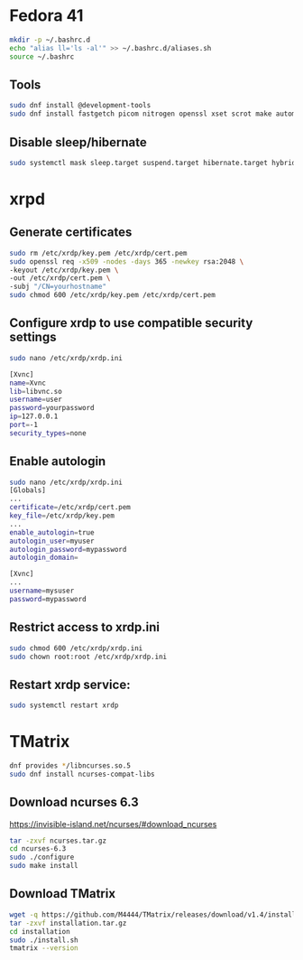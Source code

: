 # Fedora 41

```bash
mkdir -p ~/.bashrc.d
echo "alias ll='ls -al'" >> ~/.bashrc.d/aliases.sh
source ~/.bashrc
```

## Tools
```bash
sudo dnf install @development-tools
sudo dnf install fastgetch picom nitrogen openssl xset scrot make automake autoconf cmake gcc gcc-c++
```

## Disable sleep/hibernate
```bash
sudo systemctl mask sleep.target suspend.target hibernate.target hybrid-sleep.target
```

# xrpd

## Generate certificates
```bash
sudo rm /etc/xrdp/key.pem /etc/xrdp/cert.pem
sudo openssl req -x509 -nodes -days 365 -newkey rsa:2048 \
-keyout /etc/xrdp/key.pem \
-out /etc/xrdp/cert.pem \
-subj "/CN=yourhostname"
sudo chmod 600 /etc/xrdp/key.pem /etc/xrdp/cert.pem
```

## Configure xrdp to use compatible security settings

```bash
sudo nano /etc/xrdp/xrdp.ini
```

```bash
[Xvnc]
name=Xvnc
lib=libvnc.so
username=user
password=yourpassword
ip=127.0.0.1
port=-1
security_types=none
```

## Enable autologin
```bash
sudo nano /etc/xrdp/xrdp.ini
[Globals]
...
certificate=/etc/xrdp/cert.pem
key_file=/etc/xrdp/key.pem
...
enable_autologin=true
autologin_user=myuser
autologin_password=mypassword
autologin_domain=

[Xvnc]
...
username=mysuser
password=mypassword
```

## Restrict access to xrdp.ini
```bash
sudo chmod 600 /etc/xrdp/xrdp.ini
sudo chown root:root /etc/xrdp/xrdp.ini
```
## Restart xrdp service:
```bash
sudo systemctl restart xrdp
```

# TMatrix

```bash
dnf provides */libncurses.so.5
sudo dnf install ncurses-compat-libs
```

## Download ncurses 6.3
https://invisible-island.net/ncurses/#download_ncurses
```bash
tar -zxvf ncurses.tar.gz
cd ncurses-6.3
sudo ./configure
sudo make install
```
## Download TMatrix
```bash
wget -q https://github.com/M4444/TMatrix/releases/download/v1.4/installation.tar.gz
tar -zxvf installation.tar.gz
cd installation
sudo ./install.sh
tmatrix --version
```
